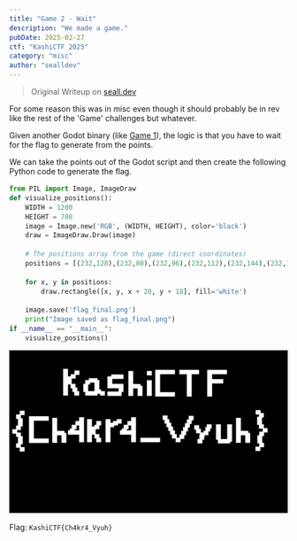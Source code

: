 ```yaml
---
title: "Game 2 - Wait"
description: "We made a game."
pubDate: 2025-02-27
ctf: "KashiCTF 2025"
category: "misc"
author: "sealldev"
---
```


> Original Writeup on [seall.dev](https://seall.dev/posts/kashictf2025#game-2---wait)

For some reason this was in misc even though it should probably be in rev like the rest of the 'Game' challenges but whatever.

Given another Godot binary (like [Game 1](25-kashi-game1untitledgame)), the logic is that you have to wait for the flag to generate from the points.

We can take the points out of the Godot script and then create the following Python code to generate the flag.

```python
from PIL import Image, ImageDraw
def visualize_positions():
    WIDTH = 1200
    HEIGHT = 700
    image = Image.new('RGB', (WIDTH, HEIGHT), color='black')
    draw = ImageDraw.Draw(image)
    
    # The positions array from the game (direct coordinates)
    positions = [(232,128),(232,80),(232,96),(232,112),(232,144),(232,160),(232,176),(248,112),(265,103),(281,87),(248,128),(264,144),(272,160),(280,176),(343,120),(327,128),(319,144),(319,160),(327,176),(343,176),(359,176),(367,160),(367,144),(367,128),(359,120),(375,168),(391,176),(343,120),(327,128),(327,176),(343,176),(359,176),(367,160),(367,144),(367,128),(359,120),(375,168),(391,176),(335,376),(335,360),(335,344),(335,328),(335,312),(335,296),(351,328),(367,320),(375,304),(375,376),(415,376),(415,360),(415,344),(415,328),(415,312),(415,296),(431,312),(447,304),(463,296),(367,360),(351,344),(471,104),(455,104),(439,104),(423,112),(423,128),(423,144),(439,144),(455,144),(471,144),(471,160),(463,177),(455,177),(439,177),(423,177),(513,89),(513,121),(513,137),(513,153),(513,169),(513,177),(513,105),(529,145),(545,145),(553,153),(553,169),(553,177),(185,291),(185,323),(185,339),(185,355),(185,371),(185,379),(185,307),(201,347),(217,347),(225,355),(225,371),(225,379),(977,291),(977,323),(977,339),(977,355),(977,371),(977,379),(977,307),(993,347),(1009,347),(1017,355),(1017,371),(1017,379),(593,177),(593,161),(593,145),(593,129),(593,89),(693,84),(677,84),(661,84),(645,84),(629,84),(629,100),(629,116),(629,132),(629,148),(629,164),(629,180),(645,180),(661,180),(677,180),(693,180),(149,284),(133,284),(117,284),(101,284),(85,284),(85,300),(85,316),(85,332),(85,348),(85,364),(85,380),(101,380),(117,380),(133,380),(149,380),(733,84),(749,84),(765,84),(781,84),(797,84),(765,100),(765,116),(765,132),(765,148),(765,164),(765,180),(853,180),(853,164),(853,148),(853,132),(853,116),(853,100),(853,84),(869,84),(885,84),(901,84),(917,84),(869,124),(885,124),(901,124),(45,260),(29,276),(37,292),(37,308),(29,324),(13,340),(29,353),(37,369),(37,385),(29,400),(45,416),(45,416),(1062,257),(1076,270),(1068,286),(1068,302),(1076,318),(1092,334),(1077,350),(1069,366),(1069,382),(1077,398),(1061,414),(29,276),(37,292),(37,308),(29,324),(13,340),(29,353),(37,369),(37,385),(29,400),(45,416),(45,416),(301,336),(301,352),(301,368),(301,376),(301,320),(301,304),(285,344),(269,344),(253,344),(261,336),(269,320),(285,304),(301,288),(525,336),(525,352),(525,368),(525,376),(565,376),(581,376),(597,376),(613,376),(629,376),(717,376),(701,360),(693,344),(685,328),(677,312),(669,296),(661,280),(733,362),(741,346),(749,330),(757,314),(765,298),(773,282),(797,322),(805,338),(821,354),(837,346),(845,330),(851,318),(819,366),(811,382),(891,318),(891,334),(891,350),(891,366),(899,382),(915,382),(931,382),(939,374),(939,358),(939,342),(939,326),(939,318),(525,320),(525,304),(509,344),(493,344),(477,344),(485,336),(493,320),(509,304),(525,288)]
    
    for x, y in positions:
        draw.rectangle([x, y, x + 20, y + 18], fill='white')
    
    image.save('flag_final.png')
    print("Image saved as flag_final.png")
if __name__ == "__main__":
    visualize_positions()
```

![game2flag.png](images/25-kashi/game2flag.png)

Flag: `KashiCTF{Ch4kr4_Vyuh}`